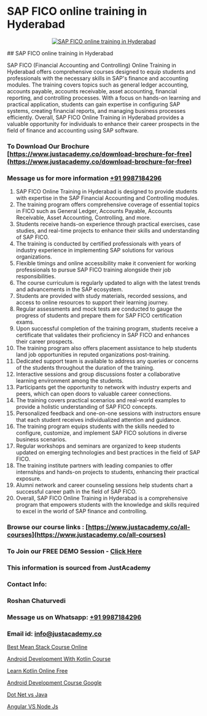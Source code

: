 # SAP FICO online training in Hyderabad

<p align="center">
  <a href="https://justacademy.co/course-detail/sap-abap-on-hana-training">
    <img src="https://justacademy.co/storage2/course_image/1708336814_course_image.png" alt="SAP FICO online training in Hyderabad">
  </a>
</p>
## SAP FICO online training in Hyderabad

SAP FICO (Financial Accounting and Controlling) Online Training in Hyderabad offers comprehensive courses designed to equip students and professionals with the necessary skills in SAP's finance and accounting modules. The training covers topics such as general ledger accounting, accounts payable, accounts receivable, asset accounting, financial reporting, and controlling processes. With a focus on hands-on learning and practical application, students can gain expertise in configuring SAP systems, creating financial reports, and managing business processes efficiently. Overall, SAP FICO Online Training in Hyderabad provides a valuable opportunity for individuals to enhance their career prospects in the field of finance and accounting using SAP software.
### To Download Our Brochure [https://www.justacademy.co/download-brochure-for-free](https://www.justacademy.co/download-brochure-for-free)
### Message us for more information [+91 9987184296](https://api.whatsapp.com/send?phone=919987184296)
1) SAP FICO Online Training in Hyderabad is designed to provide students with expertise in the SAP Financial Accounting and Controlling modules.
2) The training program offers comprehensive coverage of essential topics in FICO such as General Ledger, Accounts Payable, Accounts Receivable, Asset Accounting, Controlling, and more.
3) Students receive hands-on experience through practical exercises, case studies, and real-time projects to enhance their skills and understanding of SAP FICO.
4) The training is conducted by certified professionals with years of industry experience in implementing SAP solutions for various organizations.
5) Flexible timings and online accessibility make it convenient for working professionals to pursue SAP FICO training alongside their job responsibilities.
6) The course curriculum is regularly updated to align with the latest trends and advancements in the SAP ecosystem.
7) Students are provided with study materials, recorded sessions, and access to online resources to support their learning journey.
8) Regular assessments and mock tests are conducted to gauge the progress of students and prepare them for SAP FICO certification exams.
9) Upon successful completion of the training program, students receive a certificate that validates their proficiency in SAP FICO and enhances their career prospects.
10) The training program also offers placement assistance to help students land job opportunities in reputed organizations post-training.
11) Dedicated support team is available to address any queries or concerns of the students throughout the duration of the training.
12) Interactive sessions and group discussions foster a collaborative learning environment among the students.
13) Participants get the opportunity to network with industry experts and peers, which can open doors to valuable career connections.
14) The training covers practical scenarios and real-world examples to provide a holistic understanding of SAP FICO concepts.
15) Personalized feedback and one-on-one sessions with instructors ensure that each student receives individualized attention and guidance.
16) The training program equips students with the skills needed to configure, customize, and implement SAP FICO solutions in diverse business scenarios.
17) Regular workshops and seminars are organized to keep students updated on emerging technologies and best practices in the field of SAP FICO.
18) The training institute partners with leading companies to offer internships and hands-on projects to students, enhancing their practical exposure.
19) Alumni network and career counseling sessions help students chart a successful career path in the field of SAP FICO.
20) Overall, SAP FICO Online Training in Hyderabad is a comprehensive program that empowers students with the knowledge and skills required to excel in the world of SAP finance and controlling.

### Browse our course links : [https://www.justacademy.co/all-courses](https://www.justacademy.co/all-courses) 
### To Join our FREE DEMO Session - [Click Here](https://www.justacademy.co/register-for-course-demo)


### This information is sourced from JustAcademy
### Contact Info:
### Roshan Chaturvedi
### Message us on Whatsapp: [+91 9987184296](https://api.whatsapp.com/send?phone=919987184296)
### Email id: [info@justacademy.co](mailto:info@justacademy.co)
                
[Best Mean Stack Course Online](https://www.linkedin.com/pulse/best-mean-stack-course-online-justacademy-ahmedabad-znhpc/)

[Android Development With Kotlin Course](https://www.linkedin.com/pulse/android-development-kotlin-course-justacademy-sqmac/)

[Learn Kotlin Online Free](https://medium.com/@prajwal.trrev/learn-kotlin-online-free-c2abcc92eb55)

[Android Development Course Google](https://medium.com/@kumarishimmi99/android-development-course-google-dc8818df179d)

[Dot Net vs Java](https://justacademyin.github.io/justacademy/dot-net-vs-java)

[Angular VS Node Js](https://justacademyin.github.io/justacademy/angular-vs-node-js)

